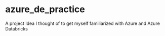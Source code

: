 # azure_de_practice
A project Idea I thought of to get myself familiarized with Azure and Azure Databricks
